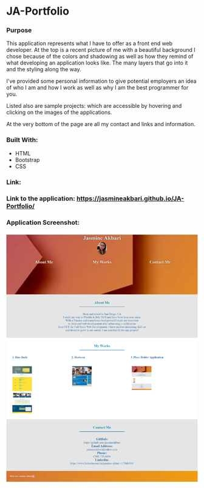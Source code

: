 # JA-Portfolio
<h3>Purpose</h3>
This application represents what I have to offer as a front end web developer. At the top is a recent picture of me with a beautiful background I chose because of the colors and shadowing as well as how they remind of what developing an application looks like. The many layers that go into it and the styling along the way. 


I've provided some personal information to give potential employers an idea of who I am and how I work as well as why I am the best programmer for you. 

Listed also are sample projects: which are accessible by hovering and clicking on the images of the applications. 


At the very bottom of the page are all my contact and links and information.

<h3>Built With:</h3>
<ul>
<li>HTML</li>
<li>Bootstrap</li>
<li>CSS</li>
</ul>

<h3>Link:<h3>
Link to the application: <a href="https://jasmineakbari.github.io/JA-Portfolio/">https://jasmineakbari.github.io/JA-Portfolio/</a>

<h3>Application Screenshot:<h3>

<img src="./assets/images/JA-Portfolio.png" />